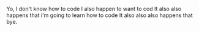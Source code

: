 Yo, I don't know how to code
I also happen to want to cod
It also also happens that i'm going to learn how to code
It also also also happens that bye.
